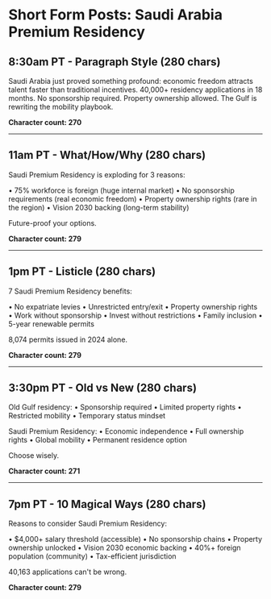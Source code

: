 # Short Form Posts: Saudi Arabia Premium Residency

## 8:30am PT - Paragraph Style (280 chars)
Saudi Arabia just proved something profound: economic freedom attracts talent faster than traditional incentives. 40,000+ residency applications in 18 months. No sponsorship required. Property ownership allowed. The Gulf is rewriting the mobility playbook.

**Character count: 270**

---

## 11am PT - What/How/Why (280 chars)
Saudi Premium Residency is exploding for 3 reasons:

• 75% workforce is foreign (huge internal market)
• No sponsorship requirements (real economic freedom)
• Property ownership rights (rare in the region)
• Vision 2030 backing (long-term stability)

Future-proof your options.

**Character count: 279**

---

## 1pm PT - Listicle (280 chars)
7 Saudi Premium Residency benefits:

• No expatriate levies
• Unrestricted entry/exit
• Property ownership rights
• Work without sponsorship
• Invest without restrictions
• Family inclusion
• 5-year renewable permits

8,074 permits issued in 2024 alone.

**Character count: 279**

---

## 3:30pm PT - Old vs New (280 chars)
Old Gulf residency:
• Sponsorship required
• Limited property rights
• Restricted mobility
• Temporary status mindset

Saudi Premium Residency:
• Economic independence
• Full ownership rights
• Global mobility
• Permanent residence option

Choose wisely.

**Character count: 271**

---

## 7pm PT - 10 Magical Ways (280 chars)
Reasons to consider Saudi Premium Residency:

• $4,000+ salary threshold (accessible)
• No sponsorship chains
• Property ownership unlocked
• Vision 2030 economic backing
• 40%+ foreign population (community)
• Tax-efficient jurisdiction

40,163 applications can't be wrong.

**Character count: 279**
